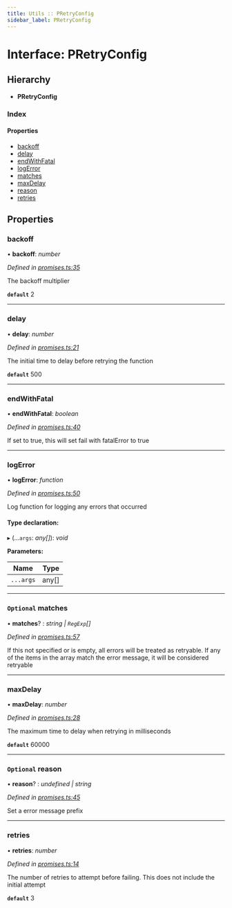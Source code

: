 ```yaml
---
title: Utils :: PRetryConfig
sidebar_label: PRetryConfig
---
```


# Interface: PRetryConfig

## Hierarchy

* **PRetryConfig**

### Index

#### Properties

* [backoff](pretryconfig.md#backoff)
* [delay](pretryconfig.md#delay)
* [endWithFatal](pretryconfig.md#endwithfatal)
* [logError](pretryconfig.md#logerror)
* [matches](pretryconfig.md#optional-matches)
* [maxDelay](pretryconfig.md#maxdelay)
* [reason](pretryconfig.md#optional-reason)
* [retries](pretryconfig.md#retries)

## Properties

###  backoff

• **backoff**: *number*

*Defined in [promises.ts:35](https://github.com/terascope/teraslice/blob/e480fc67/packages/utils/src/promises.ts#L35)*

The backoff multiplier

**`default`** 2

___

###  delay

• **delay**: *number*

*Defined in [promises.ts:21](https://github.com/terascope/teraslice/blob/e480fc67/packages/utils/src/promises.ts#L21)*

The initial time to delay before retrying the function

**`default`** 500

___

###  endWithFatal

• **endWithFatal**: *boolean*

*Defined in [promises.ts:40](https://github.com/terascope/teraslice/blob/e480fc67/packages/utils/src/promises.ts#L40)*

If set to true, this will set fail with fatalError to true

___

###  logError

• **logError**: *function*

*Defined in [promises.ts:50](https://github.com/terascope/teraslice/blob/e480fc67/packages/utils/src/promises.ts#L50)*

Log function for logging any errors that occurred

#### Type declaration:

▸ (...`args`: *any[]*): *void*

**Parameters:**

Name | Type |
------ | ------ |
`...args` | any[] |

___

### `Optional` matches

• **matches**? : *string | `RegExp`[]*

*Defined in [promises.ts:57](https://github.com/terascope/teraslice/blob/e480fc67/packages/utils/src/promises.ts#L57)*

If this not specified or is empty, all errors will be treated as retryable.
If any of the items in the array match the error message,
it will be considered retryable

___

###  maxDelay

• **maxDelay**: *number*

*Defined in [promises.ts:28](https://github.com/terascope/teraslice/blob/e480fc67/packages/utils/src/promises.ts#L28)*

The maximum time to delay when retrying in milliseconds

**`default`** 60000

___

### `Optional` reason

• **reason**? : *undefined | string*

*Defined in [promises.ts:45](https://github.com/terascope/teraslice/blob/e480fc67/packages/utils/src/promises.ts#L45)*

Set a error message prefix

___

###  retries

• **retries**: *number*

*Defined in [promises.ts:14](https://github.com/terascope/teraslice/blob/e480fc67/packages/utils/src/promises.ts#L14)*

The number of retries to attempt before failing.
This does not include the initial attempt

**`default`** 3
